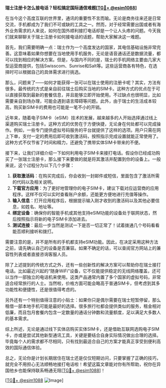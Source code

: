 **瑞士注册卡怎么接电话？轻松搞定国际通信难题[[TG💪+ @esim1088](https://t.me/s/esim1088)]**

在当今这个高度互联的世界里，通讯的重要性不言而喻。无论是商务往来还是日常交流，手机都成为了我们不可或缺的工具之一。然而，对于经常需要出国或者有海外业务需求的人来说，如何在国外顺利接打电话却是一个让人头疼的问题。今天我们就来聊聊关于瑞士注册卡如何接电话的话题，帮助大家解决这一难题。

首先，我们需要明确一点：瑞士作为一个高度发达的国家，其电信基础设施非常完善。这意味着如果你想要在当地使用手机服务，无论是语音通话还是数据流量，都可以找到相应的解决方案。但是，与国内不同的是，瑞士的手机网络主要由几家大型运营商提供，包括Swisscom、Sunrise和Salt等。这些运营商各有特色，在选择时可以根据自己的具体需求进行挑选。

那么，问题来了——如何才能获得一张可以在瑞士使用的注册卡呢？其实，方法有很多。最传统的方式是亲自前往瑞士后购买当地的SIM卡。这种方式的优点在于可以直接获取到最新的套餐信息，并且能够立即开始使用。不过缺点也很明显，比如需要亲自到场办理，可能会遇到语言障碍等问题。此外，由于瑞士的生活成本较高，购买新SIM卡的费用也可能是一笔不小的开销。

近年来，随着电子SIM卡（eSIM）技术的发展，越来越多的人开始选择通过线上渠道购买瑞士注册卡。这种方式的优势在于方便快捷，无论身在何处都可以完成操作。例如，一些专门提供虚拟号码服务的平台就提供了这样的选项。用户只需在网上下单，支付一定的费用后即可收到激活码，按照指示完成设置就能正常使用了。这种方式不仅节省了时间和精力，还避免了携带实体SIM卡带来的不便。

接下来，让我们详细介绍一下如何利用电子SIM卡来接打电话。假设你已经成功购买了一张瑞士注册卡，那么接下来要做的就是将其激活并配置到你的设备上。一般来说，这个过程分为以下几个步骤：

1. **获取激活码**：在购买完成后，你会收到一封邮件或短信，里面包含了激活所需的代码以及相关说明。
2. **下载官方应用**：为了更好地管理你的电子SIM卡，建议下载对应运营商的应用程序。这样不仅可以实时查看账户余额，还能更方便地进行充值等操作。
3. **输入信息**：打开应用程序后，根据提示输入刚才收到的激活码以及其他必要信息，如姓名、地址等。
4. **绑定设备**：确保你的智能手机或其他支持eSIM功能的设备处于联网状态，然后按照指示将新的电子SIM卡添加进去。
5. **测试连接**：最后一步当然是测试一下是否一切正常了！试着拨通几个号码看看能否顺利接听和拨打。

需要注意的是，并不是所有的手机都支持eSIM功能。因此，在决定采用这种方法之前，请先确认自己的设备是否兼容。如果不确定的话，可以查阅官方网站上的兼容性列表或者直接咨询客服人员。

除了上述提到的传统方式之外，还有一些创新性的解决方案可以帮助你在瑞士接打电话。比如最近兴起的“随身WiFi”设备，它不仅能提供稳定的无线网络覆盖，还可以当作一部独立的电话机来使用。这类产品通常内置了多个国家的虚拟号码，非常适合经常旅行的人士。当然啦，价格方面可能会略高于普通SIM卡，但考虑到其多功能性和便捷性，还是很值得考虑的。

另外还有一个特别值得注意的小贴士：如果你只是偶尔需要在瑞士短暂停留，那么租借一部本地手机可能是最好的选择。很多旅行社都会提供类似的服务，租金相对低廉，而且包月套餐内包含一定数量的通话分钟数和流量额度，足以满足大多数人的基本需求。

综上所述，无论是通过线下实体店购买实体SIM卡，还是借助互联网选购电子SIM卡，亦或是尝试其他新型通讯工具，关键是要结合自身实际情况做出合理的选择。毕竟每个人的需求都不尽相同，只有找到最适合自己的方案才能真正享受到便利高效的国际通信体验。

总之，无论你是计划长期居住在瑞士还是仅仅短期访问，只要掌握了正确的技巧，就完全不用担心无法顺畅地接打电话啦！希望这篇文章能对你有所帮助，祝你在异国他乡也能保持联系畅通无阻[[TG💪+ @esim1088](https://t.me/s/esim1088)]！

[[TG💪+ @esim1088](https://t.me/s/esim1088) ![Image](https://i.postimg.cc/4NQfJmqS/Snipaste-2025-05-13-00-14-12.png)]